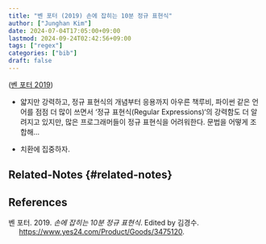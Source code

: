 ```yaml
---
title: "벤 포터 (2019) 손에 잡히는 10분 정규 표현식"
author: ["Junghan Kim"]
date: 2024-07-04T17:05:00+09:00
lastmod: 2024-09-24T02:42:56+09:00
tags: ["regex"]
categories: ["bib"]
draft: false
---
```


(<a href="#citeproc_bib_item_1">벤 포터 2019</a>)

-   얇지만 강력하고, 정규 표현식의 개념부터 응용까지 아우른 책루비, 파이썬 같은 언어를 점점 더 많이 쓰면서 ‘정규 표현식(Regular Expressions)‘의 강력함도 더 알려지고 있지만, 많은 프로그래머들이 정규 표현식을 어려워한다. 문법을 어떻게 조합해...

-   치환에 집중하자.


## Related-Notes {#related-notes}

## References

<style>.csl-entry{text-indent: -1.5em; margin-left: 1.5em;}</style><div class="csl-bib-body">
  <div class="csl-entry"><a id="citeproc_bib_item_1"></a>벤 포터. 2019. <i>손에 잡히는 10분 정규 표현식</i>. Edited by 김경수. <a href="https://www.yes24.com/Product/Goods/3475120">https://www.yes24.com/Product/Goods/3475120</a>.</div>
</div>
